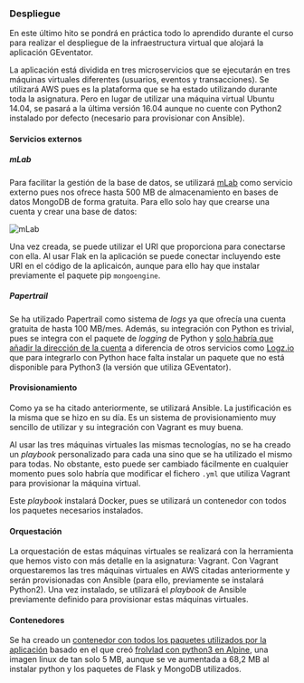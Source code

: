 ### Despliegue

En este último hito se pondrá en práctica todo lo aprendido durante el curso para realizar el despliegue de la infraestructura virtual que alojará la aplicación GEventator.

La aplicación está dividida en tres microservicios que se ejecutarán en tres máquinas virtuales diferentes (usuarios, eventos y transacciones). Se utilizará AWS pues es la plataforma que se ha estado utilizando durante toda la asignatura. Pero en lugar de utilizar una máquina virtual Ubuntu 14.04, se pasará a la última versión 16.04 aunque no cuente con Python2 instalado por defecto (necesario para provisionar con Ansible).

#### Servicios externos

##### mLab

Para facilitar la gestión de la base de datos, se utilizará [mLab](https://mlab.com/) como servicio externo pues nos ofrece hasta 500 MB de almacenamiento en bases de datos MongoDB de forma gratuita. Para ello solo hay que crearse una cuenta y crear una base de datos:

![mLab](https://cloud.githubusercontent.com/assets/6973564/22506587/94b28540-e881-11e6-9580-ed9a54ba0844.png)

Una vez creada, se puede utilizar el URI que proporciona para conectarse con ella. Al usar Flak en la aplicación se puede conectar incluyendo este URI en el código de la aplicaicón, aunque para ello hay que instalar previamente el paquete pip `mongoengine`.

##### Papertrail

Se ha utilizado Papertrail como sistema de *logs* ya que ofrecía una cuenta gratuita de hasta 100 MB/mes. Además, su integración con Python es trivial, pues se integra con el paquete de *logging* de Python y [solo habría que añadir la dirección de la cuenta](http://help.papertrailapp.com/kb/configuration/configuring-centralized-logging-from-python-apps/) a diferencia de otros servicios como [Logz.io](http://logz.io/) que para integrarlo con Python hace falta instalar un paquete que no está disponible para Python3 (la versión que utiliza GEventator).

#### Provisionamiento

Como ya se ha citado anteriormente, se utilizará Ansible. La justificación es la misma que se hizo en su día. Es un sistema de provisionamiento muy sencillo de utilizar y su integración con Vagrant es muy buena.

Al usar las tres máquinas virtuales las mismas tecnologías, no se ha creado un *playbook* personalizado para cada una sino que se ha utilizado el mismo para todas. No obstante, esto puede ser cambiado fácilmente en cualquier momento pues solo habría que modificar el fichero `.yml` que utiliza Vagrant para provisionar la máquina virtual.

Este *playbook* instalará Docker, pues se utilizará un contenedor con todos los paquetes necesarios instalados.

#### Orquestación

La orquestación de estas máquinas virtuales se realizará con la herramienta que hemos visto con más detalle en la asignatura: Vagrant. Con Vagrant orquestaremos las tres máquinas virtuales en AWS citadas anteriormente y serán provisionadas con Ansible (para ello, previamente se instalará Python2). Una vez instalado, se utilizará el *playbook* de Ansible previamente definido para provisionar estas máquinas virtuales.

#### Contenedores

Se ha creado un [contenedor con todos los paquetes utilizados por la aplicación](https://hub.docker.com/r/fblupi/alpine-flask-mongo/) basado en el que creó [frolvlad con python3 en Alpine](https://hub.docker.com/r/frolvlad/alpine-python3/), una imagen linux de tan solo 5 MB, aunque se ve aumentada a 68,2 MB al instalar python y los paquetes de Flask y MongoDB utilizados.
